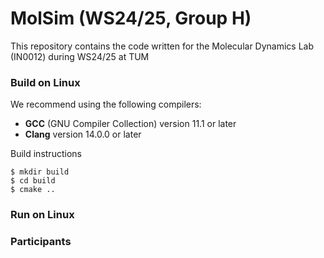 MolSim (WS24/25, Group H)
===

This repository contains the code written for the Molecular Dynamics Lab (IN0012) during WS24/25 at TUM


### Build on Linux 

We recommend using the following compilers:

- **GCC** (GNU Compiler Collection) version 11.1 or later
- **Clang** version 14.0.0 or later

Build instructions

```
$ mkdir build
$ cd build
$ cmake ..
``` 

### Run on Linux

### Participants